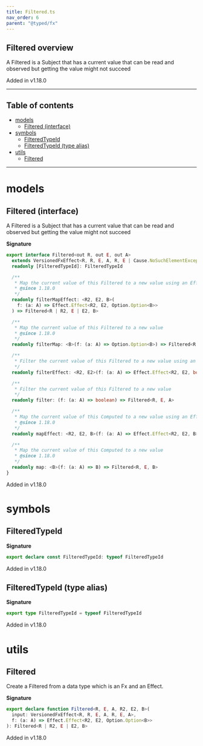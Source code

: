 ```yaml
---
title: Filtered.ts
nav_order: 6
parent: "@typed/fx"
---
```


## Filtered overview

A Filtered is a Subject that has a current value that can be read and observed
but getting the value might not succeed

Added in v1.18.0

---

<h2 class="text-delta">Table of contents</h2>

- [models](#models)
  - [Filtered (interface)](#filtered-interface)
- [symbols](#symbols)
  - [FilteredTypeId](#filteredtypeid)
  - [FilteredTypeId (type alias)](#filteredtypeid-type-alias)
- [utils](#utils)
  - [Filtered](#filtered)

---

# models

## Filtered (interface)

A Filtered is a Subject that has a current value that can be read and observed
but getting the value might not succeed

**Signature**

```ts
export interface Filtered<out R, out E, out A>
  extends VersionedFxEffect<R, R, E, A, R, E | Cause.NoSuchElementException, A> {
  readonly [FilteredTypeId]: FilteredTypeId

  /**
   * Map the current value of this Filtered to a new value using an Effect
   * @since 1.18.0
   */
  readonly filterMapEffect: <R2, E2, B>(
    f: (a: A) => Effect.Effect<R2, E2, Option.Option<B>>
  ) => Filtered<R | R2, E | E2, B>

  /**
   * Map the current value of this Filtered to a new value
   * @since 1.18.0
   */
  readonly filterMap: <B>(f: (a: A) => Option.Option<B>) => Filtered<R, E, B>

  /**
   * Filter the current value of this Filtered to a new value using an Effect
   */
  readonly filterEffect: <R2, E2>(f: (a: A) => Effect.Effect<R2, E2, boolean>) => Filtered<R | R2, E | E2, A>

  /**
   * Filter the current value of this Filtered to a new value
   */
  readonly filter: (f: (a: A) => boolean) => Filtered<R, E, A>

  /**
   * Map the current value of this Computed to a new value using an Effect
   * @since 1.18.0
   */
  readonly mapEffect: <R2, E2, B>(f: (a: A) => Effect.Effect<R2, E2, B>) => Filtered<R | R2, E | E2, B>

  /**
   * Map the current value of this Computed to a new value
   * @since 1.18.0
   */
  readonly map: <B>(f: (a: A) => B) => Filtered<R, E, B>
}
```

Added in v1.18.0

# symbols

## FilteredTypeId

**Signature**

```ts
export declare const FilteredTypeId: typeof FilteredTypeId
```

Added in v1.18.0

## FilteredTypeId (type alias)

**Signature**

```ts
export type FilteredTypeId = typeof FilteredTypeId
```

Added in v1.18.0

# utils

## Filtered

Create a Filtered from a data type which is an Fx and an Effect.

**Signature**

```ts
export declare function Filtered<R, E, A, R2, E2, B>(
  input: VersionedFxEffect<R, R, E, A, R, E, A>,
  f: (a: A) => Effect.Effect<R2, E2, Option.Option<B>>
): Filtered<R | R2, E | E2, B>
```

Added in v1.18.0
